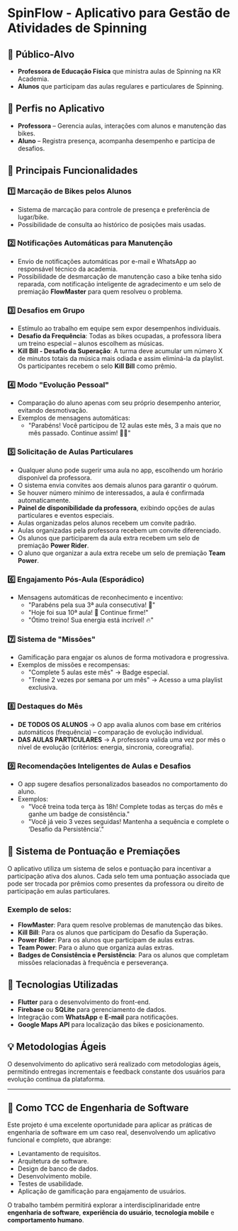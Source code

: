 # SpinFlow - Aplicativo para Gestão de Atividades de Spinning

## 📌 Público-Alvo
- **Professora de Educação Física** que ministra aulas de Spinning na KR Academia.
- **Alunos** que participam das aulas regulares e particulares de Spinning.

## 🔹 Perfis no Aplicativo
- **Professora** – Gerencia aulas, interações com alunos e manutenção das bikes.
- **Aluno** – Registra presença, acompanha desempenho e participa de desafios.

## 📲 Principais Funcionalidades

### 1️⃣ Marcação de Bikes pelos Alunos
- Sistema de marcação para controle de presença e preferência de lugar/bike.
- Possibilidade de consulta ao histórico de posições mais usadas.

### 2️⃣ Notificações Automáticas para Manutenção
- Envio de notificações automáticas por e-mail e WhatsApp ao responsável técnico da academia.
- Possibilidade de desmarcação de manutenção caso a bike tenha sido reparada, com notificação inteligente de agradecimento e um selo de premiação **FlowMaster** para quem resolveu o problema.

### 3️⃣ Desafios em Grupo
- Estímulo ao trabalho em equipe sem expor desempenhos individuais.
- **Desafio da Frequência**: Todas as bikes ocupadas, a professora libera um treino especial – alunos escolhem as músicas.
- **Kill Bill - Desafio da Superação**: A turma deve acumular um número X de minutos totais da música mais odiada e assim eliminá-la da playlist. Os participantes recebem o selo **Kill Bill** como prêmio.

### 4️⃣ Modo "Evolução Pessoal"
- Comparação do aluno apenas com seu próprio desempenho anterior, evitando desmotivação.
- Exemplos de mensagens automáticas:
  - "Parabéns! Você participou de 12 aulas este mês, 3 a mais que no mês passado. Continue assim! 💪🔥"

### 5️⃣ Solicitação de Aulas Particulares
- Qualquer aluno pode sugerir uma aula no app, escolhendo um horário disponível da professora.
- O sistema envia convites aos demais alunos para garantir o quórum.
- Se houver número mínimo de interessados, a aula é confirmada automaticamente.
- **Painel de disponibilidade da professora**, exibindo opções de aulas particulares e eventos especiais.
- Aulas organizadas pelos alunos recebem um convite padrão.
- Aulas organizadas pela professora recebem um convite diferenciado.
- Os alunos que participarem da aula extra recebem um selo de premiação **Power Rider**.
- O aluno que organizar a aula extra recebe um selo de premiação **Team Power**.

### 6️⃣ Engajamento Pós-Aula (Esporádico)
- Mensagens automáticas de reconhecimento e incentivo:
  - "Parabéns pela sua 3ª aula consecutiva! 🚀"
  - "Hoje foi sua 10ª aula! 🎉 Continue firme!"
  - "Ótimo treino! Sua energia está incrível! 🔥"

### 7️⃣ Sistema de "Missões"
- Gamificação para engajar os alunos de forma motivadora e progressiva.
- Exemplos de missões e recompensas:
  - "Complete 5 aulas este mês" → Badge especial.
  - "Treine 2 vezes por semana por um mês" → Acesso a uma playlist exclusiva.

### 8️⃣ Destaques do Mês
- **DE TODOS OS ALUNOS** → O app avalia alunos com base em critérios automáticos (frequência) – comparação de evolução individual.
- **DAS AULAS PARTICULARES** → A professora valida uma vez por mês o nível de evolução (critérios: energia, sincronia, coreografia).

### 9️⃣ Recomendações Inteligentes de Aulas e Desafios
- O app sugere desafios personalizados baseados no comportamento do aluno.
- Exemplos:
  - "Você treina toda terça às 18h! Complete todas as terças do mês e ganhe um badge de consistência."
  - "Você já veio 3 vezes seguidas! Mantenha a sequência e complete o ‘Desafio da Persistência’."

## 🏅 Sistema de Pontuação e Premiações
O aplicativo utiliza um sistema de selos e pontuação para incentivar a participação ativa dos alunos. Cada selo tem uma pontuação associada que pode ser trocada por prêmios como presentes da professora ou direito de participação em aulas particulares.

### Exemplo de selos:
- **FlowMaster**: Para quem resolve problemas de manutenção das bikes.
- **Kill Bill**: Para os alunos que participam do Desafio da Superação.
- **Power Rider**: Para os alunos que participam de aulas extras.
- **Team Power**: Para o aluno que organiza aulas extras.
- **Badges de Consistência e Persistência**: Para os alunos que completam missões relacionadas à frequência e perseverança.

## 🚀 Tecnologias Utilizadas
- **Flutter** para o desenvolvimento do front-end.
- **Firebase** ou **SQLite** para gerenciamento de dados.
- Integração com **WhatsApp** e **E-mail** para notificações.
- **Google Maps API** para localização das bikes e posicionamento.

## 💡 Metodologias Ágeis
O desenvolvimento do aplicativo será realizado com metodologias ágeis, permitindo entregas incrementais e feedback constante dos usuários para evolução contínua da plataforma.

---

## 🎯 Como TCC de Engenharia de Software
Este projeto é uma excelente oportunidade para aplicar as práticas de engenharia de software em um caso real, desenvolvendo um aplicativo funcional e completo, que abrange:
- Levantamento de requisitos.
- Arquitetura de software.
- Design de banco de dados.
- Desenvolvimento mobile.
- Testes de usabilidade.
- Aplicação de gamificação para engajamento de usuários.

O trabalho também permitirá explorar a interdisciplinaridade entre **engenharia de software**, **experiência do usuário**, **tecnologia mobile** e **comportamento humano**.
